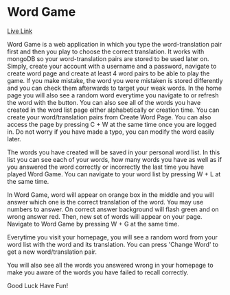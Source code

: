 # Word Game

[Live Link](https://word-game-lang.vercel.app/)

Word Game is a web application in which you type the word-translation pair first and then you play to choose the correct translation. It works with mongoDB so your word-translation pairs are stored to be used later on. Simply, create your account with a username and a password, navigate to create word page and create at least 4 word pairs to be able to play the game. If you make mistake, the word you were mistaken is stored differently and you can check them afterwards to target your weak words. In the home page you will also see a random word everytime you navigate to or refresh the word with the button. You can also see all of the words you have created in the word list page either alphabetically or creation time.
You can create your word/translation pairs from Create Word Page. You can also access the page by pressing C + W at the same time once you are logged in. Do not worry if you have made a typo, you can modify the word easily later.

The words you have created will be saved in your personal word list. In this list you can see each of your words, how many words you have as well as if you answered the word correctly or incorrectly the last time you have played Word Game. You can navigate to your word list by pressing W + L at the same time.

In Word Game, word will appear on orange box in the middle and you will answer which one is the correct translation of the word. You may use numbers to answer. On correct answer background will flash green and on wrong answer red. Then, new set of words will appear on your page. Navigate to Word Game by pressing W + G at the same time.

Everytime you visit your homepage, you will see a random word from your word list with the word and its translation. You can press 'Change Word' to get a new word/translation pair.

You will also see all the words you answered wrong in your homepage to make you aware of the words you have failed to recall correctly.

Good Luck Have Fun!
